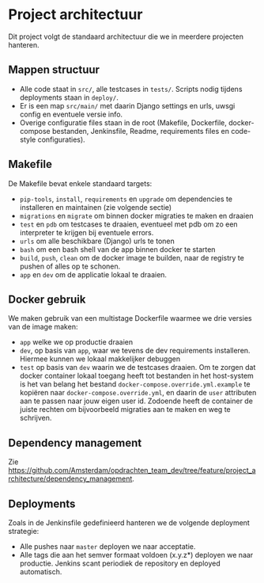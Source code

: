 # Project architectuur
Dit project volgt de standaard architectuur die we in meerdere projecten hanteren.

## Mappen structuur
- Alle code staat in `src/`, alle testcases in `tests/`. Scripts nodig tijdens deployments staan in `deploy/`.
- Er is een map `src/main/` met daarin Django settings en urls, uwsgi config en eventuele versie info.
- Overige configuratie files staan in de root (Makefile, Dockerfile, docker-compose bestanden, Jenkinsfile, Readme, requirements files en code-style configuraties).

## Makefile
De Makefile bevat enkele standaard targets:
- `pip-tools`, `install`, `requirements` en `upgrade` om dependencies te installeren en maintainen (zie volgende sectie)
- `migrations` en `migrate` om binnen docker migraties te maken en draaien
- `test` en `pdb` om testcases te draaien, eventueel met pdb om zo een interpreter te krijgen bij eventuele errors.
- `urls` om alle beschikbare (Django) urls te tonen
- `bash` om een bash shell van de app binnen docker te starten
- `build`, `push`, `clean` om de docker image te builden, naar de registry te pushen of alles op te schonen.
- `app` en `dev` om de applicatie lokaal te draaien.

## Docker gebruik
We maken gebruik van een multistage Dockerfile waarmee we drie versies van de image maken:
- `app` welke we op productie draaien
- `dev`, op basis van `app`, waar we tevens de dev requirements installeren. Hiermee kunnen we lokaal makkelijker debuggen
- `test` op basis van `dev` waarin we de testcases draaien.
Om te zorgen dat docker container lokaal toegang heeft tot bestanden in het host-system is het van belang het bestand `docker-compose.override.yml.example` te kopiëren naar `docker-compose.override.yml`, en daarin de `user` attributen aan te passen naar jouw eigen user id. Zodoende heeft de container de juiste rechten om bijvoorbeeld migraties aan te maken en weg te schrijven.

## Dependency management
Zie https://github.com/Amsterdam/opdrachten_team_dev/tree/feature/project_architecture/dependency_management.

## Deployments
Zoals in de Jenkinsfile gedefinieerd hanteren we de volgende deployment strategie:
- Alle pushes naar `master` deployen we naar acceptatie.
- Alle tags die aan het semver formaat voldoen (x.y.z*) deployen we naar productie.
Jenkins scant periodiek de repository en deployed automatisch.
